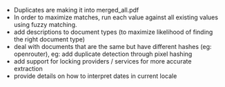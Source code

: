 - Duplicates are making it into merged_all.pdf
- In order to maximize matches, run each value against all existing values using fuzzy matching.
- add descriptions to document types (to maximize likelihood of finding the right document type)
- deal with documents that are the same but have different hashes (eg: openrouter), eg: add duplicate detection through pixel hashing
- add support for locking providers / services for more accurate extraction
- provide details on how to interpret dates in current locale